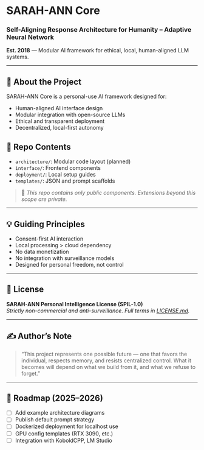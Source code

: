 # SARAH-ANN Core

### Self-Aligning Response Architecture for Humanity – Adaptive Neural Network

**Est. 2018** — Modular AI framework for ethical, local, human-aligned LLM systems.

---

## 🧠 About the Project

SARAH-ANN Core is a personal-use AI framework designed for:

- Human-aligned AI interface design
- Modular integration with open-source LLMs
- Ethical and transparent deployment
- Decentralized, local-first autonomy

## 📁 Repo Contents

- `architecture/`: Modular code layout (planned)
- `interface/`: Frontend components
- `deployment/`: Local setup guides
- `templates/`: JSON and prompt scaffolds

> 🔐 *This repo contains only public components. Extensions beyond this scope are private.*

---

## 💡 Guiding Principles

- Consent-first AI interaction
- Local processing > cloud dependency
- No data monetization
- No integration with surveillance models
- Designed for personal freedom, not control

---

## 📜 License

**SARAH-ANN Personal Intelligence License (SPIL-1.0)**  
*Strictly non-commercial and anti-surveillance. Full terms in [LICENSE.md](./LICENSE.md).*

---

## ✍️ Author’s Note

> “This project represents one possible future — one that favors the individual, respects memory, and resists centralized control. What it becomes will depend on what we build from it, and what we refuse to forget.”

---

## 🚧 Roadmap (2025–2026)

- [ ] Add example architecture diagrams
- [ ] Publish default prompt strategy
- [ ] Dockerized deployment for localhost use
- [ ] GPU config templates (RTX 3090, etc.)
- [ ] Integration with KoboldCPP, LM Studio
